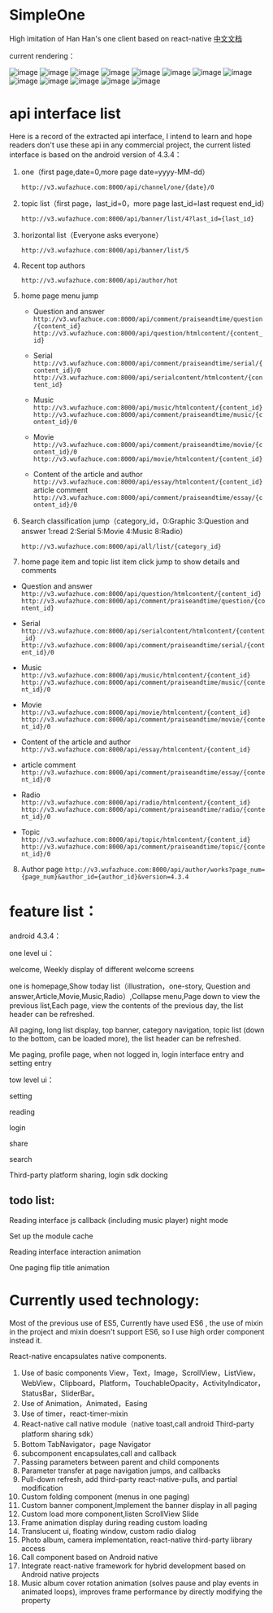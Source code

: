 # SimpleOne
High imitation of Han Han's one client based on react-native
[中文文档][1]


current rendering：

 ![image](http://oqujmbgen.bkt.clouddn.com/simpleone1.jpg?imageView2/2/w/500/h/500/q/100|imageslim)
 ![image](http://oqujmbgen.bkt.clouddn.com/simpleone2.jpg?imageView2/2/w/500/h/500/q/100|imageslim)
 ![image](http://oqujmbgen.bkt.clouddn.com/simpleone3.jpg?imageView2/2/w/500/h/500/q/100|imageslim)
 ![image](http://oqujmbgen.bkt.clouddn.com/simpleone4.jpg?imageView2/2/w/500/h/500/q/100|imageslim)
 ![image](http://oqujmbgen.bkt.clouddn.com/simpleone5.jpg?imageView2/2/w/500/h/500/q/100|imageslim)
 ![image](http://oqujmbgen.bkt.clouddn.com/simpleone6.jpg?imageView2/2/w/500/h/500/q/100|imageslim)
 ![image](http://oqujmbgen.bkt.clouddn.com/simpleone7.jpg?imageView2/2/w/500/h/500/q/100|imageslim)
 ![image](http://oqujmbgen.bkt.clouddn.com/simpleone8.jpg?imageView2/2/w/500/h/500/q/100|imageslim)
 ![image](http://oqujmbgen.bkt.clouddn.com/simpleone9.jpg?imageView2/2/w/500/h/500/q/100|imageslim)
 ![image](http://oqujmbgen.bkt.clouddn.com/simpleone10.jpg?imageView2/2/w/500/h/500/q/100|imageslim)
 ![image](http://oqujmbgen.bkt.clouddn.com/simpleone12.jpg?imageView2/2/w/500/h/500/q/100|imageslim)
 ![image](http://oqujmbgen.bkt.clouddn.com/simpleone13.jpg?imageView2/2/w/500/h/500/q/100|imageslim)
 ![image](http://oqujmbgen.bkt.clouddn.com/simpleone14.jpg?imageView2/2/w/500/h/500/q/100|imageslim)

# api interface list

Here is a record of the extracted api interface, I intend to learn and hope readers don't use these api in any commercial project, the current listed interface is based on the android version of 4.3.4：

1. one（first page,date=0,more page date=yyyy-MM-dd）

   `http://v3.wufazhuce.com:8000/api/channel/one/{date}/0`

2. topic list（first page，last_id=0，more page last_id=last request end_id）

   `http://v3.wufazhuce.com:8000/api/banner/list/4?last_id={last_id}`

3. horizontal list（Everyone asks everyone）

   `http://v3.wufazhuce.com:8000/api/banner/list/5`

4. Recent top authors

   `http://v3.wufazhuce.com:8000/api/author/hot`

5. home page menu jump
   - Question and answer
     `http://v3.wufazhuce.com:8000/api/comment/praiseandtime/question/{content_id}`
     `http://v3.wufazhuce.com:8000/api/question/htmlcontent/{content_id}`

   - Serial
     `http://v3.wufazhuce.com:8000/api/comment/praiseandtime/serial/{content_id}/0`
     `http://v3.wufazhuce.com:8000/api/serialcontent/htmlcontent/{content_id}`

   - Music
     `http://v3.wufazhuce.com:8000/api/music/htmlcontent/{content_id}`
     `http://v3.wufazhuce.com:8000/api/comment/praiseandtime/music/{content_id}/0`

   - Movie
     `http://v3.wufazhuce.com:8000/api/comment/praiseandtime/movie/{content_id}/0`
     `http://v3.wufazhuce.com:8000/api/movie/htmlcontent/{content_id}`

   - Content of the article and author
     `http://v3.wufazhuce.com:8000/api/essay/htmlcontent/{content_id}`
     article comment
     `http://v3.wufazhuce.com:8000/api/comment/praiseandtime/essay/{content_id}/0`

6.  Search classification jump（category_id，0:Graphic 3:Question and answer 1:read 2:Serial 5:Movie 4:Music 8:Radio）

    `http://v3.wufazhuce.com:8000/api/all/list/{category_id}`

7.  home page item and topic list item click jump to show details and comments
   - Question and answer
     `http://v3.wufazhuce.com:8000/api/question/htmlcontent/{content_id}`
     `http://v3.wufazhuce.com:8000/api/comment/praiseandtime/question/{content_id}`

   - Serial
     `http://v3.wufazhuce.com:8000/api/serialcontent/htmlcontent/{content_id}`
     `http://v3.wufazhuce.com:8000/api/comment/praiseandtime/serial/{content_id}/0`

   - Music
     `http://v3.wufazhuce.com:8000/api/music/htmlcontent/{content_id}`
     `http://v3.wufazhuce.com:8000/api/comment/praiseandtime/music/{content_id}/0`

   - Movie
     `http://v3.wufazhuce.com:8000/api/movie/htmlcontent/{content_id}`
     `http://v3.wufazhuce.com:8000/api/comment/praiseandtime/movie/{content_id}/0`

   - Content of the article and author
     `http://v3.wufazhuce.com:8000/api/essay/htmlcontent/{content_id}`
   - article comment
     `http://v3.wufazhuce.com:8000/api/comment/praiseandtime/essay/{content_id}/0`
   - Radio
     `http://v3.wufazhuce.com:8000/api/radio/htmlcontent/{content_id}`
     `http://v3.wufazhuce.com:8000/api/comment/praiseandtime/radio/{content_id}/0`

   - Topic
     `http://v3.wufazhuce.com:8000/api/topic/htmlcontent/{content_id}`
     `http://v3.wufazhuce.com:8000/api/comment/praiseandtime/topic/{content_id}/0`

8. Author page
  `http://v3.wufazhuce.com:8000/api/author/works?page_num={page_num}&author_id={author_id}&version=4.3.4`

# feature list：

android 4.3.4：

one level ui：

welcome, Weekly display of different welcome screens

one is homepage,Show today list（illustration，one-story, Question and answer,Article,Movie,Music,Radio）,Collapse menu,Page down to view the previous list,Each page, view the contents of the previous day, the list header can be refreshed.

All paging, long list display, top banner, category navigation, topic list (down to the bottom, can be loaded more), the list header can be refreshed.

Me paging, profile page, when not logged in, login interface entry and setting entry

tow level ui：

setting

reading

login

share

search

Third-party platform sharing, login sdk docking

## todo list:

Reading interface js callback (including music player) night mode

Set up the module cache

Reading interface interaction animation

One paging flip title animation

# Currently used technology:

Most of the previous use of ES5, Currently  have used ES6 , the use of mixin in the project and mixin doesn't support ES6, so I use high order component instead it.

React-native encapsulates native components.

1. Use of basic components View，Text，Image，ScrollView，ListView，WebView，Clipboard，Platform，TouchableOpacity，ActivityIndicator，StatusBar，SliderBar。
2. Use of Animation，Animated，Easing
3. Use of timer，react-timer-mixin
4. React-native call native module（native toast,call android Third-party platform sharing sdk）
5. Bottom TabNavigator，page Navigator
6. subcomponent encapsulates,call and callback
7. Passing parameters between parent and child components
8. Parameter transfer at page navigation jumps, and callbacks
9. Pull-down refresh, add third-party react-native-pulls, and partial modification
10. Custom folding component (menus in one paging)
11. Custom banner component,Implement the banner display in all paging
12. Custom load more component,listen ScrollView Slide
13. Frame animation display during reading custom loading
14. Translucent ui, floating window, custom radio dialog
15. Photo album, camera implementation, react-native third-party library access
16. Call component based on Android native
17. Integrate react-native framework for hybrid development based on Android native projects
18. Music album cover rotation animation (solves pause and play events in animated loops), improves frame performance by directly modifying the property

[1]:https://github.com/jessieeeee/SimpleOne/blob/master/README_zh.md